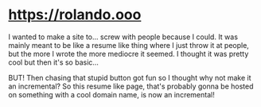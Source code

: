 # https://rolando.ooo

I wanted to make a site to... screw with people because I could. It was mainly meant to be like a resume like thing where I just throw it at people, but the more I wrote the more mediocre it seemed. I thought it was pretty cool but then it's so basic...

BUT! Then chasing that stupid button got fun so I thought why not make it an incremental? So this resume like page, that's probably gonna be hosted on something with a cool domain name, is now an incremental!
